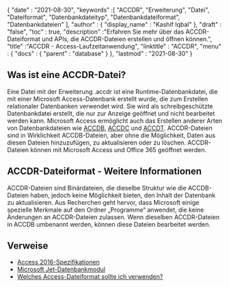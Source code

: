 {
  "date" : "2021-08-30",
  "keywords" :[ "ACCDR", "Erweiterung", "Datei", "Dateiformat", "Datenbankdateityp", "Datenbankdateiformat", "Datenbankdateien" ],
  "author" : {
    "display_name" : "Kashif Iqbal"
},
  "draft" : "false",
  "toc" : true,
  "description" :"Erfahren Sie mehr über das ACCDR-Dateiformat und APIs, die ACCDR-Dateien erstellen und öffnen können.",
  "title" :"ACCDR - Access-Laufzeitanwendung",
  "linktitle" : "ACCDR",
  "menu" : {
    "docs" : {
      "parent" : "database"
}
},
  "lastmod" : "2021-08-30"
}

## Was ist eine ACCDR-Datei?

Eine Datei mit der Erweiterung .accdr ist eine Runtime-Datenbankdatei, die mit einer Microsoft Access-Datenbank erstellt wurde, die zum Erstellen relationaler Datenbanken verwendet wird. Sie wird als schreibgeschützte Datenbankdatei erstellt, die nur zur Anzeige geöffnet und nicht bearbeitet werden kann. Microsoft Access ermöglicht auch das Erstellen anderer Arten von Datenbankdateien wie [ACCDB](/de/database/accdb/), [ACCDC](/de/database/accdc/) und [ACCDT](/de/database/accdt/). ACCDR-Dateien sind in Wirklichkeit ACCDB-Dateien, aber ohne die Möglichkeit, Daten aus diesen Dateien hinzuzufügen, zu aktualisieren oder zu löschen. ACCDR-Dateien können mit Microsoft Access und Office 365 geöffnet werden.

## ACCDR-Dateiformat - Weitere Informationen

ACCDR-Dateien sind Binärdateien, die dieselbe Struktur wie die ACCDB-Dateien haben, jedoch keine Möglichkeit bieten, den Inhalt der Datenbank zu aktualisieren. Aus Recherchen geht hervor, dass Microsoft einige spezielle Merkmale auf den Ordner „Programme“ anwendet, die keine Änderungen an ACCDR-Dateien zulassen. Wenn dieselben ACCDR-Dateien in ACCDB umbenannt werden, können diese Dateien bearbeitet werden.

## Verweise

* [Access 2016-Spezifikationen](https://support.microsoft.com/en-us/office/access-specifications-0cf3c66f-9cf2-4e32-9568-98c1025bb47c)
* [Microsoft Jet-Datenbankmodul](https://en.wikipedia.org/wiki/Microsoft_Jet_Database_Engine)
* [Welches Access-Dateiformat sollte ich verwenden?](https://support.microsoft.com/en-us/office/which-access-file-format-should-i-use-012d9ab3-d14c-479e-b617-be66f9070b41)

